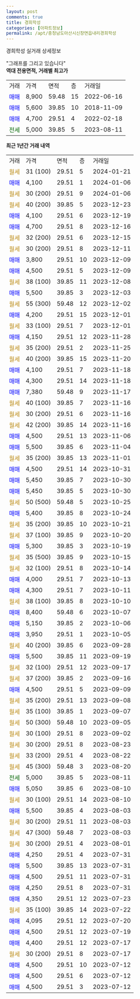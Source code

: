 ```yaml
---
layout: post
comments: true
title: 경희학성
categories: [아파트정보]
permalink: /apt/충청남도아산시신창면읍내리경희학성
---
```


경희학성 실거래 상세정보

<script type="text/javascript">
  google.charts.load('current', {'packages':['line', 'corechart']});
  google.charts.setOnLoadCallback(drawChart);

  function drawChart() {
    var data = new google.visualization.DataTable();
    data.addColumn('date', '거래일');
    data.addColumn('number', "매매");
    data.addColumn('number', "전세");
    data.addColumn('number', "전매");

    data.addRows([[new Date(Date.parse("2024-01-21")), null, null, null], [new Date(Date.parse("2024-01-06")), 4100, null, null], [new Date(Date.parse("2024-01-06")), null, null, null], [new Date(Date.parse("2023-12-23")), null, null, null], [new Date(Date.parse("2023-12-19")), 4100, null, null], [new Date(Date.parse("2023-12-16")), 4700, null, null], [new Date(Date.parse("2023-12-15")), null, null, null], [new Date(Date.parse("2023-12-11")), null, null, null], [new Date(Date.parse("2023-12-09")), 3800, null, null], [new Date(Date.parse("2023-12-09")), 4500, null, null], [new Date(Date.parse("2023-12-08")), null, null, null], [new Date(Date.parse("2023-12-03")), 5500, null, null], [new Date(Date.parse("2023-12-02")), null, null, null], [new Date(Date.parse("2023-12-01")), 4200, null, null], [new Date(Date.parse("2023-12-01")), null, null, null], [new Date(Date.parse("2023-11-28")), 4150, null, null], [new Date(Date.parse("2023-11-25")), null, null, null], [new Date(Date.parse("2023-11-20")), null, null, null], [new Date(Date.parse("2023-11-18")), 4100, null, null], [new Date(Date.parse("2023-11-18")), 4300, null, null], [new Date(Date.parse("2023-11-17")), 7380, null, null], [new Date(Date.parse("2023-11-16")), null, null, null], [new Date(Date.parse("2023-11-16")), null, null, null], [new Date(Date.parse("2023-11-16")), null, null, null], [new Date(Date.parse("2023-11-06")), 4500, null, null], [new Date(Date.parse("2023-11-04")), 5500, null, null], [new Date(Date.parse("2023-11-01")), null, null, null], [new Date(Date.parse("2023-10-31")), 4500, null, null], [new Date(Date.parse("2023-10-30")), 5450, null, null], [new Date(Date.parse("2023-10-30")), 5450, null, null], [new Date(Date.parse("2023-10-25")), null, null, null], [new Date(Date.parse("2023-10-24")), 5400, null, null], [new Date(Date.parse("2023-10-21")), null, null, null], [new Date(Date.parse("2023-10-20")), null, null, null], [new Date(Date.parse("2023-10-19")), 5300, null, null], [new Date(Date.parse("2023-10-15")), null, null, null], [new Date(Date.parse("2023-10-14")), null, null, null], [new Date(Date.parse("2023-10-13")), 4000, null, null], [new Date(Date.parse("2023-10-11")), 4300, null, null], [new Date(Date.parse("2023-10-10")), null, null, null], [new Date(Date.parse("2023-10-07")), 8400, null, null], [new Date(Date.parse("2023-10-06")), 5150, null, null], [new Date(Date.parse("2023-10-05")), 3950, null, null], [new Date(Date.parse("2023-09-28")), null, null, null], [new Date(Date.parse("2023-09-19")), 5500, null, null], [new Date(Date.parse("2023-09-17")), null, null, null], [new Date(Date.parse("2023-09-16")), null, null, null], [new Date(Date.parse("2023-09-09")), 4500, null, null], [new Date(Date.parse("2023-09-08")), null, null, null], [new Date(Date.parse("2023-09-07")), null, null, null], [new Date(Date.parse("2023-09-05")), null, null, null], [new Date(Date.parse("2023-09-02")), null, null, null], [new Date(Date.parse("2023-08-23")), null, null, null], [new Date(Date.parse("2023-08-22")), null, null, null], [new Date(Date.parse("2023-08-20")), null, null, null], [new Date(Date.parse("2023-08-11")), null, 5000, null], [new Date(Date.parse("2023-08-10")), 5050, null, null], [new Date(Date.parse("2023-08-10")), null, null, null], [new Date(Date.parse("2023-08-03")), 5500, null, null], [new Date(Date.parse("2023-08-03")), null, null, null], [new Date(Date.parse("2023-08-03")), null, null, null], [new Date(Date.parse("2023-08-01")), null, null, null], [new Date(Date.parse("2023-07-31")), 4250, null, null], [new Date(Date.parse("2023-07-31")), 5500, null, null], [new Date(Date.parse("2023-07-31")), 4500, null, null], [new Date(Date.parse("2023-07-31")), 4250, null, null], [new Date(Date.parse("2023-07-23")), 4350, null, null], [new Date(Date.parse("2023-07-22")), null, null, null], [new Date(Date.parse("2023-07-20")), 4095, null, null], [new Date(Date.parse("2023-07-19")), 4500, null, null], [new Date(Date.parse("2023-07-17")), 4400, null, null], [new Date(Date.parse("2023-07-17")), null, null, null], [new Date(Date.parse("2023-07-12")), 4500, null, null], [new Date(Date.parse("2023-07-12")), 4500, null, null], [new Date(Date.parse("2023-07-12")), 4500, null, null]]);

    var options = {
      hAxis: {
        format: 'yyyy/MM/dd'
      },    
      lineWidth: 0,
      pointsVisible: true,    
      title: '최근 1년간 유형별 실거래가 분포',
      legend: { position: 'bottom' }
    };

    var formatter = new google.visualization.NumberFormat({pattern:'###,###'} );
    formatter.format(data, 1);
    formatter.format(data, 2);
    
    setTimeout(function() {
        var chart = new google.visualization.LineChart(document.getElementById('columnchart_material'));
        chart.draw(data, (options));
        document.getElementById('loading').style.display = 'none';
    }, 200);
  }
</script>


<div id="loading" style="z-index:20; display: block; margin-left: 0px">"그래프를 그리고 있습니다"</div>
<div id="columnchart_material" style="width: 95%; margin-left: 0px; display: block"></div>
<!-- contents start -->
<b>역대 전용면적, 거래별 최고가</b>
<table class="sortable">
    <tr>
      <td>거래</td>
      <td>가격</td>
      <td>면적</td>
      <td>층</td>
      <td>거래일</td>
    </tr>
        <tr>
          <td><a style="color: blue">매매</a></td>
          <td>8,900</td>
          <td>59.48</td>
          <td>15</td>
          <td>2022-06-16</td>
        </tr>            <tr>
          <td><a style="color: blue">매매</a></td>
          <td>5,600</td>
          <td>39.85</td>
          <td>10</td>
          <td>2018-11-09</td>
        </tr>            <tr>
          <td><a style="color: blue">매매</a></td>
          <td>4,700</td>
          <td>29.51</td>
          <td>4</td>
          <td>2022-02-18</td>
        </tr>        
        <tr>
              <td><a style="color: darkgreen">전세</a></td>
              <td>5,000</td>
              <td>39.85</td>
              <td>5</td>
              <td>2023-08-11</td>
            </tr>        
    
</table>

<b>최근 1년간 거래 내역</b>

<table class="sortable">
    <tr>
      <td>거래</td>
      <td>가격</td>
      <td>면적</td>
      <td>층</td>
      <td>거래일</td>
    </tr>
    <tr>
      <td><a style="color: darkgoldenrod">월세</a></td>
      <td>31 (100)</td>
      <td>29.51</td>
      <td>5</td>
      <td>2024-01-21</td>
    </tr>          <tr>
      <td><a style="color: blue">매매</a></td>
      <td>4,100</td>
      <td>29.51</td>
      <td>1</td>
      <td>2024-01-06</td>
    </tr>          <tr>
      <td><a style="color: darkgoldenrod">월세</a></td>
      <td>30 (200)</td>
      <td>29.51</td>
      <td>9</td>
      <td>2024-01-06</td>
    </tr>          <tr>
      <td><a style="color: darkgoldenrod">월세</a></td>
      <td>40 (200)</td>
      <td>39.85</td>
      <td>5</td>
      <td>2023-12-23</td>
    </tr>          <tr>
      <td><a style="color: blue">매매</a></td>
      <td>4,100</td>
      <td>29.51</td>
      <td>6</td>
      <td>2023-12-19</td>
    </tr>          <tr>
      <td><a style="color: blue">매매</a></td>
      <td>4,700</td>
      <td>29.51</td>
      <td>8</td>
      <td>2023-12-16</td>
    </tr>          <tr>
      <td><a style="color: darkgoldenrod">월세</a></td>
      <td>32 (200)</td>
      <td>29.51</td>
      <td>6</td>
      <td>2023-12-15</td>
    </tr>          <tr>
      <td><a style="color: darkgoldenrod">월세</a></td>
      <td>30 (200)</td>
      <td>29.51</td>
      <td>8</td>
      <td>2023-12-11</td>
    </tr>          <tr>
      <td><a style="color: blue">매매</a></td>
      <td>3,800</td>
      <td>29.51</td>
      <td>10</td>
      <td>2023-12-09</td>
    </tr>          <tr>
      <td><a style="color: blue">매매</a></td>
      <td>4,500</td>
      <td>29.51</td>
      <td>5</td>
      <td>2023-12-09</td>
    </tr>          <tr>
      <td><a style="color: darkgoldenrod">월세</a></td>
      <td>38 (100)</td>
      <td>39.85</td>
      <td>11</td>
      <td>2023-12-08</td>
    </tr>          <tr>
      <td><a style="color: blue">매매</a></td>
      <td>5,500</td>
      <td>39.85</td>
      <td>3</td>
      <td>2023-12-03</td>
    </tr>          <tr>
      <td><a style="color: darkgoldenrod">월세</a></td>
      <td>55 (300)</td>
      <td>59.48</td>
      <td>12</td>
      <td>2023-12-02</td>
    </tr>          <tr>
      <td><a style="color: blue">매매</a></td>
      <td>4,200</td>
      <td>29.51</td>
      <td>15</td>
      <td>2023-12-01</td>
    </tr>          <tr>
      <td><a style="color: darkgoldenrod">월세</a></td>
      <td>33 (100)</td>
      <td>29.51</td>
      <td>7</td>
      <td>2023-12-01</td>
    </tr>          <tr>
      <td><a style="color: blue">매매</a></td>
      <td>4,150</td>
      <td>29.51</td>
      <td>12</td>
      <td>2023-11-28</td>
    </tr>          <tr>
      <td><a style="color: darkgoldenrod">월세</a></td>
      <td>35 (200)</td>
      <td>29.51</td>
      <td>2</td>
      <td>2023-11-25</td>
    </tr>          <tr>
      <td><a style="color: darkgoldenrod">월세</a></td>
      <td>40 (200)</td>
      <td>39.85</td>
      <td>15</td>
      <td>2023-11-20</td>
    </tr>          <tr>
      <td><a style="color: blue">매매</a></td>
      <td>4,100</td>
      <td>29.51</td>
      <td>7</td>
      <td>2023-11-18</td>
    </tr>          <tr>
      <td><a style="color: blue">매매</a></td>
      <td>4,300</td>
      <td>29.51</td>
      <td>14</td>
      <td>2023-11-18</td>
    </tr>          <tr>
      <td><a style="color: blue">매매</a></td>
      <td>7,380</td>
      <td>59.48</td>
      <td>9</td>
      <td>2023-11-17</td>
    </tr>          <tr>
      <td><a style="color: darkgoldenrod">월세</a></td>
      <td>40 (100)</td>
      <td>39.85</td>
      <td>7</td>
      <td>2023-11-16</td>
    </tr>          <tr>
      <td><a style="color: darkgoldenrod">월세</a></td>
      <td>30 (200)</td>
      <td>29.51</td>
      <td>6</td>
      <td>2023-11-16</td>
    </tr>          <tr>
      <td><a style="color: darkgoldenrod">월세</a></td>
      <td>42 (200)</td>
      <td>39.85</td>
      <td>14</td>
      <td>2023-11-16</td>
    </tr>          <tr>
      <td><a style="color: blue">매매</a></td>
      <td>4,500</td>
      <td>29.51</td>
      <td>13</td>
      <td>2023-11-06</td>
    </tr>          <tr>
      <td><a style="color: blue">매매</a></td>
      <td>5,500</td>
      <td>39.85</td>
      <td>6</td>
      <td>2023-11-04</td>
    </tr>          <tr>
      <td><a style="color: darkgoldenrod">월세</a></td>
      <td>35 (200)</td>
      <td>39.85</td>
      <td>13</td>
      <td>2023-11-01</td>
    </tr>          <tr>
      <td><a style="color: blue">매매</a></td>
      <td>4,500</td>
      <td>29.51</td>
      <td>14</td>
      <td>2023-10-31</td>
    </tr>          <tr>
      <td><a style="color: blue">매매</a></td>
      <td>5,450</td>
      <td>39.85</td>
      <td>7</td>
      <td>2023-10-30</td>
    </tr>          <tr>
      <td><a style="color: blue">매매</a></td>
      <td>5,450</td>
      <td>39.85</td>
      <td>5</td>
      <td>2023-10-30</td>
    </tr>          <tr>
      <td><a style="color: darkgoldenrod">월세</a></td>
      <td>50 (500)</td>
      <td>59.48</td>
      <td>5</td>
      <td>2023-10-25</td>
    </tr>          <tr>
      <td><a style="color: blue">매매</a></td>
      <td>5,400</td>
      <td>39.85</td>
      <td>8</td>
      <td>2023-10-24</td>
    </tr>          <tr>
      <td><a style="color: darkgoldenrod">월세</a></td>
      <td>35 (200)</td>
      <td>39.85</td>
      <td>10</td>
      <td>2023-10-21</td>
    </tr>          <tr>
      <td><a style="color: darkgoldenrod">월세</a></td>
      <td>37 (100)</td>
      <td>39.85</td>
      <td>9</td>
      <td>2023-10-20</td>
    </tr>          <tr>
      <td><a style="color: blue">매매</a></td>
      <td>5,300</td>
      <td>39.85</td>
      <td>3</td>
      <td>2023-10-19</td>
    </tr>          <tr>
      <td><a style="color: darkgoldenrod">월세</a></td>
      <td>35 (500)</td>
      <td>39.85</td>
      <td>9</td>
      <td>2023-10-15</td>
    </tr>          <tr>
      <td><a style="color: darkgoldenrod">월세</a></td>
      <td>32 (100)</td>
      <td>29.51</td>
      <td>8</td>
      <td>2023-10-14</td>
    </tr>          <tr>
      <td><a style="color: blue">매매</a></td>
      <td>4,000</td>
      <td>29.51</td>
      <td>7</td>
      <td>2023-10-13</td>
    </tr>          <tr>
      <td><a style="color: blue">매매</a></td>
      <td>4,300</td>
      <td>29.51</td>
      <td>7</td>
      <td>2023-10-11</td>
    </tr>          <tr>
      <td><a style="color: darkgoldenrod">월세</a></td>
      <td>38 (100)</td>
      <td>39.85</td>
      <td>8</td>
      <td>2023-10-10</td>
    </tr>          <tr>
      <td><a style="color: blue">매매</a></td>
      <td>8,400</td>
      <td>59.48</td>
      <td>6</td>
      <td>2023-10-07</td>
    </tr>          <tr>
      <td><a style="color: blue">매매</a></td>
      <td>5,150</td>
      <td>39.85</td>
      <td>2</td>
      <td>2023-10-06</td>
    </tr>          <tr>
      <td><a style="color: blue">매매</a></td>
      <td>3,950</td>
      <td>29.51</td>
      <td>1</td>
      <td>2023-10-05</td>
    </tr>          <tr>
      <td><a style="color: darkgoldenrod">월세</a></td>
      <td>40 (200)</td>
      <td>39.85</td>
      <td>6</td>
      <td>2023-09-28</td>
    </tr>          <tr>
      <td><a style="color: blue">매매</a></td>
      <td>5,500</td>
      <td>39.85</td>
      <td>11</td>
      <td>2023-09-19</td>
    </tr>          <tr>
      <td><a style="color: darkgoldenrod">월세</a></td>
      <td>32 (100)</td>
      <td>29.51</td>
      <td>12</td>
      <td>2023-09-17</td>
    </tr>          <tr>
      <td><a style="color: darkgoldenrod">월세</a></td>
      <td>37 (200)</td>
      <td>39.85</td>
      <td>2</td>
      <td>2023-09-16</td>
    </tr>          <tr>
      <td><a style="color: blue">매매</a></td>
      <td>4,500</td>
      <td>29.51</td>
      <td>5</td>
      <td>2023-09-09</td>
    </tr>          <tr>
      <td><a style="color: darkgoldenrod">월세</a></td>
      <td>35 (200)</td>
      <td>29.51</td>
      <td>13</td>
      <td>2023-09-08</td>
    </tr>          <tr>
      <td><a style="color: darkgoldenrod">월세</a></td>
      <td>35 (100)</td>
      <td>39.85</td>
      <td>1</td>
      <td>2023-09-07</td>
    </tr>          <tr>
      <td><a style="color: darkgoldenrod">월세</a></td>
      <td>50 (300)</td>
      <td>59.48</td>
      <td>10</td>
      <td>2023-09-05</td>
    </tr>          <tr>
      <td><a style="color: darkgoldenrod">월세</a></td>
      <td>30 (100)</td>
      <td>29.51</td>
      <td>8</td>
      <td>2023-09-02</td>
    </tr>          <tr>
      <td><a style="color: darkgoldenrod">월세</a></td>
      <td>30 (200)</td>
      <td>29.51</td>
      <td>8</td>
      <td>2023-08-23</td>
    </tr>          <tr>
      <td><a style="color: darkgoldenrod">월세</a></td>
      <td>33 (200)</td>
      <td>29.51</td>
      <td>4</td>
      <td>2023-08-22</td>
    </tr>          <tr>
      <td><a style="color: darkgoldenrod">월세</a></td>
      <td>45 (300)</td>
      <td>59.48</td>
      <td>3</td>
      <td>2023-08-20</td>
    </tr>          <tr>
      <td><a style="color: darkgreen">전세</a></td>
      <td>5,000</td>
      <td>39.85</td>
      <td>5</td>
      <td>2023-08-11</td>
    </tr>          <tr>
      <td><a style="color: blue">매매</a></td>
      <td>5,050</td>
      <td>39.85</td>
      <td>6</td>
      <td>2023-08-10</td>
    </tr>          <tr>
      <td><a style="color: darkgoldenrod">월세</a></td>
      <td>30 (100)</td>
      <td>29.51</td>
      <td>14</td>
      <td>2023-08-10</td>
    </tr>          <tr>
      <td><a style="color: blue">매매</a></td>
      <td>5,500</td>
      <td>39.85</td>
      <td>4</td>
      <td>2023-08-03</td>
    </tr>          <tr>
      <td><a style="color: darkgoldenrod">월세</a></td>
      <td>30 (200)</td>
      <td>29.51</td>
      <td>11</td>
      <td>2023-08-03</td>
    </tr>          <tr>
      <td><a style="color: darkgoldenrod">월세</a></td>
      <td>47 (300)</td>
      <td>59.48</td>
      <td>7</td>
      <td>2023-08-03</td>
    </tr>          <tr>
      <td><a style="color: darkgoldenrod">월세</a></td>
      <td>30 (200)</td>
      <td>29.51</td>
      <td>4</td>
      <td>2023-08-01</td>
    </tr>          <tr>
      <td><a style="color: blue">매매</a></td>
      <td>4,250</td>
      <td>29.51</td>
      <td>4</td>
      <td>2023-07-31</td>
    </tr>          <tr>
      <td><a style="color: blue">매매</a></td>
      <td>5,500</td>
      <td>39.85</td>
      <td>13</td>
      <td>2023-07-31</td>
    </tr>          <tr>
      <td><a style="color: blue">매매</a></td>
      <td>4,500</td>
      <td>29.51</td>
      <td>11</td>
      <td>2023-07-31</td>
    </tr>          <tr>
      <td><a style="color: blue">매매</a></td>
      <td>4,250</td>
      <td>29.51</td>
      <td>8</td>
      <td>2023-07-31</td>
    </tr>          <tr>
      <td><a style="color: blue">매매</a></td>
      <td>4,350</td>
      <td>29.51</td>
      <td>12</td>
      <td>2023-07-23</td>
    </tr>          <tr>
      <td><a style="color: darkgoldenrod">월세</a></td>
      <td>35 (100)</td>
      <td>39.85</td>
      <td>14</td>
      <td>2023-07-22</td>
    </tr>          <tr>
      <td><a style="color: blue">매매</a></td>
      <td>4,095</td>
      <td>29.51</td>
      <td>12</td>
      <td>2023-07-20</td>
    </tr>          <tr>
      <td><a style="color: blue">매매</a></td>
      <td>4,500</td>
      <td>29.51</td>
      <td>12</td>
      <td>2023-07-19</td>
    </tr>          <tr>
      <td><a style="color: blue">매매</a></td>
      <td>4,400</td>
      <td>29.51</td>
      <td>12</td>
      <td>2023-07-17</td>
    </tr>          <tr>
      <td><a style="color: darkgoldenrod">월세</a></td>
      <td>30 (200)</td>
      <td>29.51</td>
      <td>8</td>
      <td>2023-07-17</td>
    </tr>          <tr>
      <td><a style="color: blue">매매</a></td>
      <td>4,500</td>
      <td>29.51</td>
      <td>10</td>
      <td>2023-07-12</td>
    </tr>          <tr>
      <td><a style="color: blue">매매</a></td>
      <td>4,500</td>
      <td>29.51</td>
      <td>6</td>
      <td>2023-07-12</td>
    </tr>          <tr>
      <td><a style="color: blue">매매</a></td>
      <td>4,500</td>
      <td>29.51</td>
      <td>3</td>
      <td>2023-07-12</td>
    </tr>      </table>
<!-- contents end -->    

